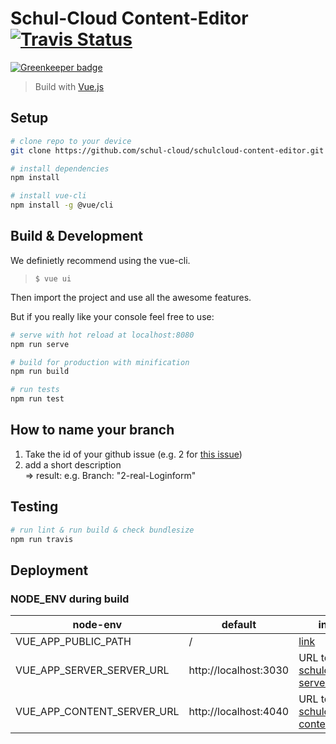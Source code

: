 # Schul-Cloud Content-Editor [![Travis Status](https://travis-ci.org/schul-cloud/schulcloud-content-editor.svg?branch=master)](https://travis-ci.org/schul-cloud/schulcloud-content-editor)

[![Greenkeeper badge](https://badges.greenkeeper.io/schul-cloud/schulcloud-content-editor.svg)](https://greenkeeper.io/)

> Build with [Vue.js](https://vuejs.org)

## Setup

```bash
# clone repo to your device
git clone https://github.com/schul-cloud/schulcloud-content-editor.git

# install dependencies
npm install

# install vue-cli
npm install -g @vue/cli
```

## Build & Development

We definietly recommend using the vue-cli.

> `$ vue ui`

Then import the project and use all the awesome features.

But if you really like your console feel free to use:

```bash
# serve with hot reload at localhost:8080
npm run serve

# build for production with minification
npm run build

# run tests
npm run test
```

## How to name your branch

1. Take the id of your github issue (e.g. 2 for [this issue](https://github.com/schul-cloud/schulcloud-content-editor/issues/2))
2. add a short description <br> => result: e.g. Branch: "2-real-Loginform"

## Testing

```bash
# run lint & run build & check bundlesize
npm run travis
```

## Deployment

### NODE_ENV during build

| node-env                   | default               | info                                                                           |
| -------------------------- | --------------------- | ------------------------------------------------------------------------------ |
| VUE_APP_PUBLIC_PATH        | /                     | [link](https://cli.vuejs.org/guide/deployment.html#github-pages)               |
| VUE_APP_SERVER_SERVER_URL  | http://localhost:3030 | URL to [schulcloud-server](https://github.com/schul-cloud/schulcloud-server)   |
| VUE_APP_CONTENT_SERVER_URL | http://localhost:4040 | URL to [schulcloud-content](https://github.com/schul-cloud/schulcloud-content) |
